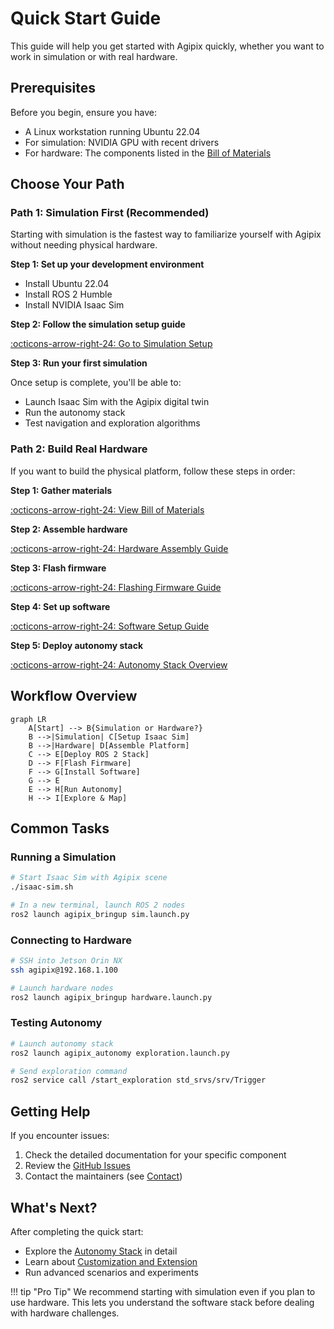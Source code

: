 # Quick Start Guide

This guide will help you get started with Agipix quickly, whether you want to work in simulation or with real hardware.

## Prerequisites

Before you begin, ensure you have:

- A Linux workstation running Ubuntu 22.04
- For simulation: NVIDIA GPU with recent drivers
- For hardware: The components listed in the [Bill of Materials](../bom/bom.md)

## Choose Your Path

### Path 1: Simulation First (Recommended)

Starting with simulation is the fastest way to familiarize yourself with Agipix without needing physical hardware.

**Step 1: Set up your development environment**

- Install Ubuntu 22.04
- Install ROS 2 Humble
- Install NVIDIA Isaac Sim

**Step 2: Follow the simulation setup guide**

[:octicons-arrow-right-24: Go to Simulation Setup](../simulation/setup.md)

**Step 3: Run your first simulation**

Once setup is complete, you'll be able to:

- Launch Isaac Sim with the Agipix digital twin
- Run the autonomy stack
- Test navigation and exploration algorithms

### Path 2: Build Real Hardware

If you want to build the physical platform, follow these steps in order:

**Step 1: Gather materials**

[:octicons-arrow-right-24: View Bill of Materials](../bom/bom.md)

**Step 2: Assemble hardware**

[:octicons-arrow-right-24: Hardware Assembly Guide](../hardware/assembly.md)

**Step 3: Flash firmware**

[:octicons-arrow-right-24: Flashing Firmware Guide](../hardware/flashing.md)

**Step 4: Set up software**

[:octicons-arrow-right-24: Software Setup Guide](../hardware/software-setup.md)

**Step 5: Deploy autonomy stack**

[:octicons-arrow-right-24: Autonomy Stack Overview](../autonomy/overview.md)

## Workflow Overview

```mermaid
graph LR
    A[Start] --> B{Simulation or Hardware?}
    B -->|Simulation| C[Setup Isaac Sim]
    B -->|Hardware| D[Assemble Platform]
    C --> E[Deploy ROS 2 Stack]
    D --> F[Flash Firmware]
    F --> G[Install Software]
    G --> E
    E --> H[Run Autonomy]
    H --> I[Explore & Map]
```

## Common Tasks

### Running a Simulation

```bash
# Start Isaac Sim with Agipix scene
./isaac-sim.sh

# In a new terminal, launch ROS 2 nodes
ros2 launch agipix_bringup sim.launch.py
```

### Connecting to Hardware

```bash
# SSH into Jetson Orin NX
ssh agipix@192.168.1.100

# Launch hardware nodes
ros2 launch agipix_bringup hardware.launch.py
```

### Testing Autonomy

```bash
# Launch autonomy stack
ros2 launch agipix_autonomy exploration.launch.py

# Send exploration command
ros2 service call /start_exploration std_srvs/srv/Trigger
```

## Getting Help

If you encounter issues:

1. Check the detailed documentation for your specific component
2. Review the [GitHub Issues](https://github.com/SasaKuruppuarachchi/agipix/issues)
3. Contact the maintainers (see [Contact](../about/contact.md))

## What's Next?

After completing the quick start:

- Explore the [Autonomy Stack](../autonomy/overview.md) in detail
- Learn about [Customization and Extension](#)
- Run advanced scenarios and experiments

!!! tip "Pro Tip"
    We recommend starting with simulation even if you plan to use hardware. This lets you understand the software stack before dealing with hardware challenges.
